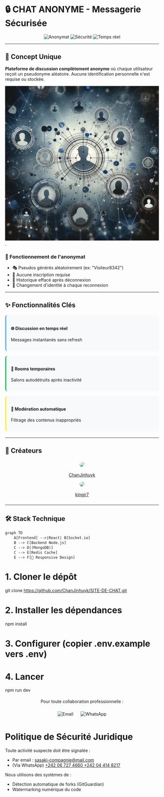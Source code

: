 # 🔒 CHAT ANONYME - Messagerie Sécurisée

<div align="center">
  <img src="https://img.shields.io/badge/Anonymat-100%25-brightgreen" alt="Anonymat">
  <img src="https://img.shields.io/badge/Sécurité-A%2B-important" alt="Sécurité">
  <img src="https://img.shields.io/badge/Temps%20réel-WebSockets-blue" alt="Temps réel">
</div>

---

## 🌟 Concept Unique
**Plateforme de discussion complètement anonyme** où chaque utilisateur reçoit un pseudonyme aléatoire. Aucune identification personnelle n'est requise ou stockée.

![Interface du chat anonyme](Anonyme_mess.jpeg).

### 🔐 Fonctionnement de l'anonymat
- 🎭 Pseudos générés aléatoirement (ex: "Visiteur8342")
- 🚫 Aucune inscription requise
- 🧹 Historique effacé après déconnexion
- 🔄 Changement d'identité à chaque reconnexion

---

## ✨ Fonctionnalités Clés
<div style="display: grid; grid-template-columns: repeat(auto-fit, minmax(250px, 1fr)); gap: 15px; margin: 20px 0;">
  <div style="background: #f8f9fa; padding: 15px; border-radius: 8px; border-left: 4px solid #6cb2eb;">
    <h4>🌐 Discussion en temps réel</h4>
    <p>Messages instantanés sans refresh</p>
  </div>
  <div style="background: #f8f9fa; padding: 15px; border-radius: 8px; border-left: 4px solid #38c172;">
    <h4>🔄 Rooms temporaires</h4>
    <p>Salons autodétruits après inactivité</p>
  </div>
  <div style="background: #f8f9fa; padding: 15px; border-radius: 8px; border-left: 4px solid #ffed4a;">
    <h4>📛 Modération automatique</h4>
    <p>Filtrage des contenus inappropriés</p>
  </div>
</div>

---

## 👥 Créateurs
<div align="center" style="margin: 25px 0;">
  <a href="https://github.com/ChanJinhuyk">
    <img src="Images/Chanjinhuyk.jpeg" width="100" style="border-radius: 50%;">
    <p>ChanJinhuyk</p>
  </a>
  <a href="https://github.com/kingjr7">
    <img src="Images/Kingjr7.jpeg" width="100" style="border-radius: 50%;">
    <p>kingjr7</p>
  </a>
</div>

---

## 🛠 Stack Technique
```mermaid
graph TD
    A[Frontend] -->|React| B[Socket.io]
    B --> C[Backend Node.js]
    C --> D[(MongoDB)]
    C --> E[Redis Cache]
    E --> F[📱 Responsive Design]
```
# 1. Cloner le dépôt
git clone https://github.com/ChanJinhuyk/SITE-DE-CHAT.git

# 2. Installer les dépendances
npm install

# 3. Configurer (copier .env.example vers .env)

# 4. Lancer
npm run dev


<div align="center" style="margin: 20px 0;"> <p>Pour toute collaboration professionnelle :</p> <a href="mailto:sasaki-compagnie@mail.com" style="text-decoration: none;"> <img src="https://img.shields.io/badge/📧_Email-sasaki--compagnie@mail.com-red?style=for-the-badge" alt="Email" style="margin: 10px;"> </a> <a href="https://whatsapp.com/channel/0029Vajrhmz96H4IsEjh4a41" style="text-decoration: none;"> <img src="https://img.shields.io/badge/💬_WhatsApp_Chaîne-Rejoindre-green?style=for-the-badge" alt="WhatsApp" style="margin: 10px;"> </a> </div>

# Politique de Sécurité Juridique

Toute activité suspecte doit être signalée :
- Par email : sasaki-compagnie@mail.com
- (Via WhatsApp) [+242 06 727 4660 ](ChanJinhuyk)  [+242 04 414 8217 ](kingjr7)

Nous utilisons des systèmes de :
- Détection automatique de forks (GitGuardian)
- Watermarking numérique du code
